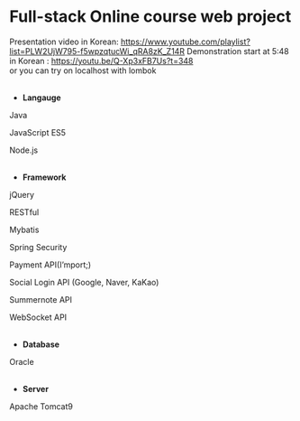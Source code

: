 # Full-stack Online course web project

Presentation video in Korean: https://www.youtube.com/playlist?list=PLW2UjW795-f5wpzqtucWi_qRA8zK_Z14R
Demonstration start at 5:48 in Korean : https://youtu.be/Q-Xp3xFB7Us?t=348  
or you can try on localhost with lombok
<br />
<br />
- **Langauge**

Java

JavaScript ES5

Node.js
<br />
<br />
- **Framework**

jQuery

RESTful

Mybatis

Spring Security

Payment API(I’mport;)

Social Login API (Google, Naver, KaKao)

Summernote API

WebSocket API
<br />
<br />
- **Database**

Oracle
<br />
<br />
- **Server**

Apache Tomcat9
